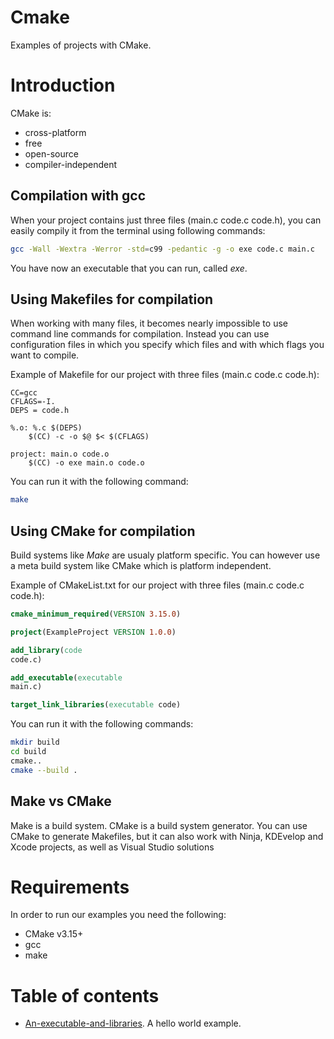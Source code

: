 # Cmake
Examples of projects with CMake.

<h1>Introduction</h1>

CMake is:
* cross-platform
* free 
* open-source
* compiler-independent

<h2>Compilation with gcc</h2>

When your project contains just three files (main.c code.c code.h), you can easily compily it from the terminal using following commands:

```bash
gcc -Wall -Wextra -Werror -std=c99 -pedantic -g -o exe code.c main.c
```

You have now an executable that you can run, called <i>exe</i>.

<h2>Using Makefiles for compilation</h2>

When working with many files, it becomes nearly impossible to use command line commands for compilation.
Instead you can use configuration files in which you specify which files and with which flags you want to compile.

Example of Makefile for our project with three files (main.c code.c code.h):

```make
CC=gcc
CFLAGS=-I.
DEPS = code.h

%.o: %.c $(DEPS)
	$(CC) -c -o $@ $< $(CFLAGS)

project: main.o code.o 
	$(CC) -o exe main.o code.o 
```

You can run it with the following command:

```bash
make
```

<h2>Using CMake for compilation</h2>

Build systems like <i>Make</i> are usualy platform specific.
You can however use a meta build system like CMake which is platform independent.

Example of CMakeList.txt for our project with three files (main.c code.c code.h):

```CMake
cmake_minimum_required(VERSION 3.15.0)

project(ExampleProject VERSION 1.0.0)

add_library(code
code.c)

add_executable(executable
main.c)

target_link_libraries(executable code)
```

You can run it with the following commands:

```bash
mkdir build
cd build
cmake..
cmake --build .
```

<h2>Make vs CMake</h2>

Make is a build system.
CMake is a build system generator.
You can use CMake to generate Makefiles, but it can also work with Ninja, KDEvelop and Xcode projects, as well as Visual Studio solutions

<h1>Requirements</h1>
 
In order to run our examples you need the following:

* CMake v3.15+
* gcc
* make
 
<h1>Table of contents</h1>

  - [An-executable-and-libraries](https://github.com/djeada/CMake/tree/main/src/ExecutableAndLibraries). A hello world example.
